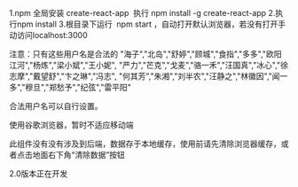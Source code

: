 1.npm 全局安装 create-react-app  执行 npm install -g create-react-app
2.执行npm install
3.根目录下运行  npm start ，自动打开默认浏览器，若没有打开手动访问localhost:3000


注意：只有这些用户名是合法的
"海子","北岛","舒婷","顾城","食指","多多","欧阳江河","杨炼","梁小斌","王小妮",
"严力","芒克","戈麦","骆一禾","汪国真","冰心","徐志摩","戴望舒","卞之琳","冯志",
"何其芳","朱湘","刘半农","汪静之","林徽因","闻一多","穆旦","郑愁予","纪弦","雷平阳"

合法用户名可以自行设置。

使用谷歌浏览器，暂时不适应移动端

此组件没有没有涉及到后端，数据存于本地缓存，使用前请先清除浏览器缓存，或者点击地面右下角“清除数据”按钮

2.0版本正在开发
